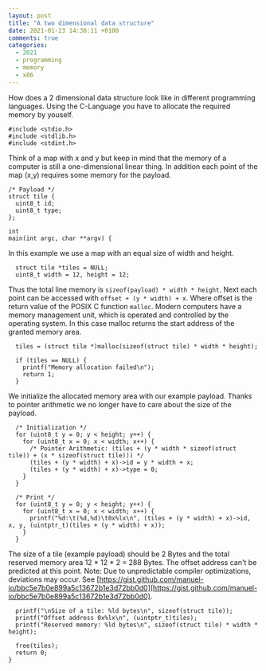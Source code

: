 ```yaml
---
layout: post
title: "A two dimensional data structure"
date: 2021-01-23 14:38:11 +0100
comments: true
categories: 
  - 2021
  - programming
  - memory
  - x86
---
```


How does a 2 dimensional data structure look like in different programming
languages. Using the C-Language you have to allocate the required memory by
youself.

    #include <stdio.h>
    #include <stdlib.h>
    #include <stdint.h>

Think of a map with x and y but keep in mind that the memory of a computer is
still a one-dimensional linear thing. In addition each point of the map (x,y)
requires some memory for the payload.

    /* Payload */
    struct tile {
      uint8_t id;
      uint8_t type;
    };

    int
    main(int argc, char **argv) {

In this example we use a map with an equal size of width and height.

      struct tile *tiles = NULL;
      uint8_t width = 12, height = 12;

Thus the total line memory is `sizeof(payload) * width * height`. Next each
point can be accessed with `offset + (y * width) + x`. Where offset is the
return value of the POSIX C function `malloc`. Modern computers have a memory
management unit, which is operated and controlled by the operating system. In
this case malloc returns the start address of the granted memory area.

      tiles = (struct tile *)malloc(sizeof(struct tile) * width * height);

      if (tiles == NULL) {
        printf("Memory allocation failed\n");
        return 1;
      }

We initialize the allocated memory area with our example payload. Thanks to
pointer arithmetic we no longer have to care about the size of the payload.

      /* Initialization */
      for (uint8_t y = 0; y < height; y++) {
        for (uint8_t x = 0; x < width; x++) {
          /* Pointer Arithmetic: (tiles + (y * width * sizeof(struct tile)) + (x * sizeof(struct tile))) */
          (tiles + (y * width) + x)->id = y * width + x;
          (tiles + (y * width) + x)->type = 0;
        }
      }

      /* Print */
      for (uint8_t y = 0; y < height; y++) {
        for (uint8_t x = 0; x < width; x++) {
          printf("%d:\t(%d,%d)\t0x%lx\n", (tiles + (y * width) + x)->id, x, y, (uintptr_t)(tiles + (y * width) + x));
        }
      }

The size of a tile (example payload) should be 2 Bytes and the total reserved
memory area 12 * 12 * 2 = 288 Bytes. The offset address can't be predicted at
this point. Note: Due to unpredictable compiler optimizations, deviations may
occur. See [https://gist.github.com/manuel-io/bbc5e7b0e899a5c13672b1e3d72bb0d0](https://gist.github.com/manuel-io/bbc5e7b0e899a5c13672b1e3d72bb0d0).

      printf("\nSize of a tile: %ld bytes\n", sizeof(struct tile));
      printf("Offset address 0x%lx\n", (uintptr_t)tiles);
      printf("Reserved memory: %ld bytes\n", sizeof(struct tile) * width * height);

      free(tiles);
      return 0;
    }
